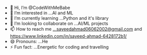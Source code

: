 - 👋 Hi, I’m @CodeWithMeBabe
- 👀 I’m interested in ...AI and ML 
- 🌱 I’m currently learning ...Python and it's library
- 💞️ I’m looking to collaborate on ...AI/ML projects
- 📫 How to reach me ...sayeedahmad06062002@gmail.com and https://www.linkedin.com/in/sayeed-ahmad-6428172b1/
- 😄 Pronouns: ...He
- ⚡ Fun fact: ...Energetic for coding and travelling

<!---
CodeWithMeBabe/CodeWithMeBabe is a ✨ special ✨ repository because its `README.md` (this file) appears on your GitHub profile.
You can click the Preview link to take a look at your changes.
--->
